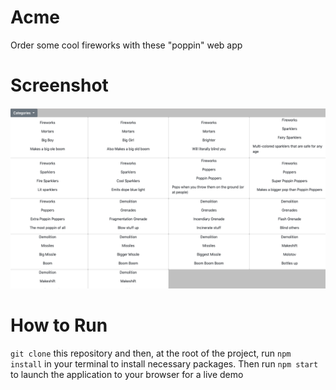 # Acme
Order some cool fireworks with these "poppin" web app

# Screenshot
![alt text](https://github.com/HeathJHMoore/Acme/blob/master/Screen%20Shot%202019-06-15%20at%209.33.37%20AM.png)

# How to Run

`git clone` this repository and then, at the root of the project, run `npm install` in your terminal to install necessary packages. Then run `npm start` to launch the application to your browser for a live demo
